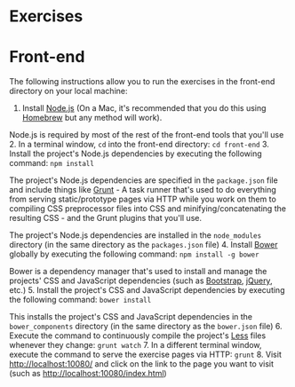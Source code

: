 # Exercises

# Front-end

The following instructions allow you to run the exercises in the front-end directory on your local machine:

1. Install [Node.js](http://nodejs.org) (On a Mac, it's recommended that you do this using [Homebrew](http://brew.sh) but any method will work).

  Node.js is required by most of the rest of the front-end tools that you'll use
2. In a terminal window, `cd` into the front-end directory:
`cd front-end`
3. Install the project's Node.js dependencies by executing the following command:
`npm install`

  The project's Node.js dependencies are specified in the `package.json` file and include things like [Grunt](http://gruntjs.com) - A task runner that's used to do everything from serving static/prototype pages via HTTP while you work on them to compiling CSS preprocessor files into CSS and minifying/concatenating the resulting CSS - and the Grunt plugins that you'll use.

  The project's Node.js dependencies are installed in the `node_modules` directory (in the same directory as the `packages.json` file)
4. Install [Bower](http://bower.io) globally by executing the following command:
`npm install -g bower`

  Bower is a dependency manager that's used to install and manage the projects' CSS and JavaScript dependencies (such as [Bootstrap](http://getbootstrap.com), [jQuery](http://jquery.com), etc.)
5. Install the project's CSS and JavaScript dependencies by executing the following command:
`bower install`

   This installs the project's CSS and JavaScript dependencies in the `bower_components` directory (in the same directory as the `bower.json` file)
6. Execute the command to continuously compile the project's [Less](http://lesscss.org) files whenever they change:
`grunt watch`
7. In a different terminal window, execute the command to serve the exercise pages via HTTP:
`grunt`
8. Visit [http://localhost:10080/](http://localhost:10080) and click on the link to the page you want to visit (such as [http://localhost:10080/index.html](http://localhost:10080/index.html))
